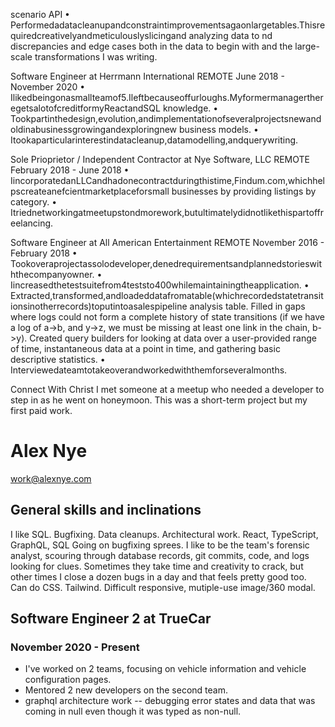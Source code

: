 
scenario API
• Performedadatacleanupandconstraintimprovementsagaonlargetables.Thisrequiredcreativelyandmeticulouslyslicingand analyzing data to  nd discrepancies and edge cases both in the data to begin with and the large-scale transformations I was writing.

Software Engineer at Herrmann International
REMOTE
June 2018 - November 2020
• Ilikedbeingonasmallteamof5.Ileftbecauseoffurloughs.MyformermanagertheregetsalotofcreditformyReactandSQL knowledge.
• Tookpartinthedesign,evolution,andimplementationofseveralprojectsnewandoldinabusinessgrowingandexploringnew business models.
• Itookaparticularinterestindatacleanup,datamodelling,andquerywriting.

Sole Prioprietor / Independent Contractor at Nye Software, LLC
REMOTE
February 2018 - June 2018
• IincorporatedanLLCandhadonecontractduringthistime,Findum.com,whichhelpscreateanef cientmarketplaceforsmall businesses by providing listings by category.
• Itriednetworkingatmeetupsto ndmorework,butultimatelydidnotlikethispartoffreelancing.

Software Engineer at All American Entertainment
REMOTE
November 2016 - February 2018
• Tookoveraprojectassolodeveloper,de nedrequirementsandplannedstorieswiththecompanyowner.
• Iincreasedthetestsuitefrom4teststo400whilemaintainingtheapplication.
• Extracted,transformed,andloadeddatafromatable(whichrecordedstatetransitionsinotherrecords)toputintoasalespipeline analysis table. Filled in gaps where logs could not form a complete history of state transitions (if we have a log of a->b, and y->z, we must be missing at least one link in the chain, b->y). Created query builders for looking at data over a user-provided range of time, instantaneous data at a point in time, and gathering basic descriptive statistics.
• Interviewedateamtotakeoverandworkedwiththemforseveralmonths.

Connect With Christ
I met someone at a meetup who needed a developer to step in as he went on honeymoon.  This was a short-term project but my first paid work.



# Alex Nye
work@alexnye.com

## General skills and inclinations
I like SQL.  Bugfixing.  Data cleanups.  Architectural work.
React, TypeScript, GraphQL, SQL
Going on bugfixing sprees.  I like to be the team's forensic analyst, scouring through database records, git commits, code, and logs looking for clues.  Sometimes they take time and creativity to crack, but other times I close a dozen bugs in a day and that feels pretty good too.
Can do CSS.  Tailwind.  Difficult responsive, mutiple-use image/360 modal.


## Software Engineer 2 at TrueCar
### November 2020 - Present
 - I've worked on 2 teams, focusing on vehicle information and vehicle configuration pages.
 - Mentored 2 new developers on the second team.
 - graphql architecture work -- debugging error states and data that was coming in null even though it was typed as non-null.
